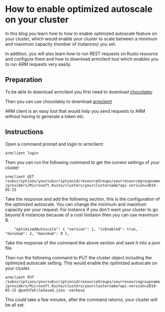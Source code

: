 # How to enable optimized autoscale on your cluster

In this blog you learn how to how to  enable optimized autoscale feature on your cluster, which would enable your cluster to scale between a minimum and maximum capacity (number of instances) you set. 

In addition, you will also learn how to run REST requests on Kusto resource and configure them and how to download armclient tool which enables you to run ARM requests very easily.

## Preparation

To be able to download armclient you first need to download [chocolatey](https://chocolatey.org/docs/installation)

Then you can use chocolatey to download [armclient](https://chocolatey.org/packages/ARMClient)

ARM client is an easy tool that would help you send requests to ARM without having to generate a token etc.

## Instructions

Open a command prompt and login to armclient:

`armclient login`

Then you can run the following command to get the current settings of your cluster

`armclient GET /subscriptions/yoursubscriptionid/resourceGroups/yourresourcegroupname/providers/Microsoft.Kusto/clusters/yourclustername?api-version=2019-05-15`

Take the response and add the following section, this is the configuration of the optimized autoscale. You can change the minimum and maximum capacity per your request. For instance if you don't want your cluster to go beyond 8 instances because of a cost limitaion then you can use maximum 8. 

`    "optimizedAutoscale": {
      "version": 1,
      "isEnabled": true,
      "minimum": 2,
      "maximum": 8
    },`

Take the response of the command the above section and save it into a json file.

Then run the following command to PUT the cluster object including the optimized autoscale setting. This would enable the optimized autoscale on your cluster.

`armclient PUT /subscriptions/yoursubscriptionid/resourceGroups/yourresourcegroupname/providers/Microsoft.Kusto/clusters/yourclustername?api-version=2019-05-15 @pathToFileSaved.json -verbose`

This could take a few minutes, after the command returns, your cluster will be all set.
